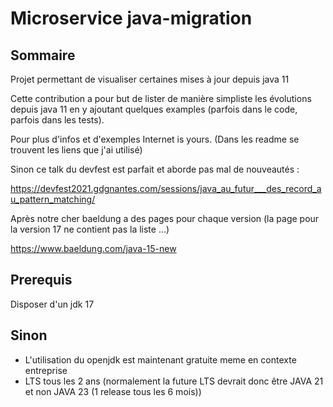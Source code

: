 # Microservice java-migration

## Sommaire

Projet permettant de visualiser certaines mises à jour depuis java 11

Cette contribution a pour but de lister de manière simpliste les évolutions depuis java 11 en y ajoutant quelques examples (parfois dans le code, parfois dans les tests).  

Pour plus d'infos et d'exemples Internet is yours. (Dans les readme se trouvent les liens que j'ai utilisé)

Sinon ce talk du devfest est parfait et aborde pas mal de nouveautés :

https://devfest2021.gdgnantes.com/sessions/java_au_futur___des_record_au_pattern_matching/

Après notre cher baeldung a des pages pour chaque version (la page pour la version 17 ne contient pas la liste ...)

https://www.baeldung.com/java-15-new

## Prerequis

Disposer d'un jdk 17

## Sinon

* L'utilisation du openjdk est maintenant gratuite meme en contexte entreprise
* LTS tous les 2 ans (normalement la future LTS devrait donc être JAVA 21 et non JAVA 23 (1 release tous les 6 mois))
